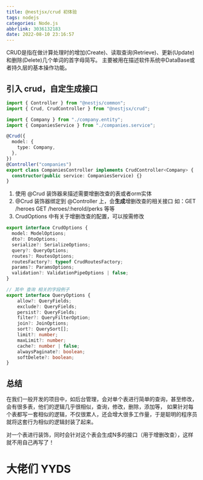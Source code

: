 ```yaml
---
title: @nestjsx/crud 初体验
tags: nodejs
categories: Node.js
abbrlink: 3036132183
date: 2022-08-10 23:16:57
---
```


CRUD是指在做计算处理时的增加(Create)、读取查询(Retrieve)、更新(Update)和删除(Delete)几个单词的首字母简写。
主要被用在描述软件系统中DataBase或者持久层的基本操作功能。

<!-- more -->

## 引入 crud，自定生成接口

```ts
import { Controller } from "@nestjs/common";
import { Crud, CrudController } from "@nestjsx/crud";

import { Company } from "./company.entity";
import { CompaniesService } from "./companies.service";

@Crud({
  model: {
    type: Company,
  },
})
@Controller("companies")
export class CompaniesController implements CrudController<Company> {
  constructor(public service: CompaniesService) {}
}
```

1. 使用 @Crud 装饰器来描述需要增删改查的表或者orm实体
2. @Crud 装饰器绑定到 @Controller 上，会**生成**增删改查的相关接口
如：GET /heroes
   GET /heroes/:heroId/perks 等等
3. CrudOptions 中有关于增删改查的配置，可以按需修改

```ts
export interface CrudOptions {
  model: ModelOptions;
  dto?: DtoOptions;
  serialize?: SerializeOptions;
  query?: QueryOptions;
  routes?: RoutesOptions;
  routesFactory?: typeof CrudRoutesFactory;
  params?: ParamsOptions;
  validation?: ValidationPipeOptions | false;
}

// 其中 查询 相关的字段例子
export interface QueryOptions {
    allow?: QueryFields;
    exclude?: QueryFields;
    persist?: QueryFields;
    filter?: QueryFilterOption;
    join?: JoinOptions;
    sort?: QuerySort[];
    limit?: number;
    maxLimit?: number;
    cache?: number | false;
    alwaysPaginate?: boolean;
    softDelete?: boolean;
}
```

## 总结

在我们一般开发的项目中，如后台管理，会对单个表进行简单的查询，甚至修改，会有很多表，他们的逻辑几乎很相似，查询，修改，删除，添加等，
如果针对每个表都写一套相似的逻辑，不仅很累人，还会增大很多工作量，于是聪明的程序员就将这套行为相似的逻辑封装了起来。

对一个表进行装饰，同时会针对这个表会生成N多的接口（用于增删改查），这样就不用自己再写了！

# 大佬们 YYDS

